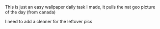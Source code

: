 This is just an easy wallpaper daily task I made, it pulls the nat geo picture of the day (from canada)

I need to add a cleaner for the leftover pics
